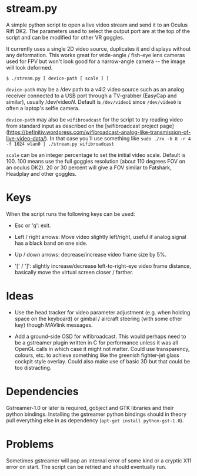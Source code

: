stream.py
=========

A simple python script to open a live video stream and send it to an
Oculus Rift DK2.  The parameters used to select the output port are at
the top of the script and can be modified for other VR goggles.

It currently uses a single 2D video source, duplicates
it and displays without any deformation.  This works great for wide-angle
/ fish-eye lens cameras used for FPV but won't look good for a narrow-angle
camera -- the image will look deformed.

    $ ./stream.py [ device-path [ scale ] ]

`device-path` may be a /dev path to a v4l2 video source such as an
analog receiver connected to a USB port through a TV-grabber (EasyCap and
similar), usually /dev/video*N*.  Default is `/dev/video1` since
`/dev/video0` is often a laptop's selfie camera.

`device-path` may also be `wifibroadcast` for the script to try reading
video from standard input as described on the [wifibroadcast project page]
(https://befinitiv.wordpress.com/wifibroadcast-analog-like-transmission-of-live-video-data/).
In that case you'll use something like
`sudo ./rx -b 8 -r 4 -f 1024 wlan0 | ./stream.py wifibroadcast`

`scale` can be an integer percentage to set the initial video scale.
Default is 100.  100 means use the full goggles resolution (about 110
degrees FOV on an oculus DK2).  20 or 30 percent will give a FOV
similar to Fatshark, Headplay and other goggles.

Keys
====

When the script runs the following keys can be used:

* Esc or 'q': exit.

* Left / right arrows: Move video slightly left/right, useful if analog
  signal has a black band on one side.

* Up / down arrows: decrease/increase video frame size by 5%.

* '[' / ']': slightly increase/decrease left-to-right-eye video frame
  distance, basically move the virtual screen closer / farther.

Ideas
=====

* Use the head tracker for video parameter adjustment (e.g. when holding
  space on the keyboard) or gimbal / aircraft steering (with some other
  key) though MAVlink messages.

* Add a ground-side OSD for wifibroadcast.  This would perhaps need to
  be a gstreamer plugin written in C for performance unless it was all
  OpenGL calls in which case it might not matter.  Could use transparency,
  colours, etc. to achieve something like the greenish fighter-jet glass
  cockpit style overlay.  Could also make use of basic 3D but that could
  be too distracting.

Dependencies
============

Gstreamer-1.0 or later is required, gobject and GTK libraries and their
python bindings.  Installing the gstreamer python bindings should in
theory pull everything else in as dependency (`apt-get install python-gst-1.0`).

Problems
========

Sometimes gstreamer will pop an internal error of some kind or a cryptic
X11 error on start.  The script can be retried and should eventually run.

